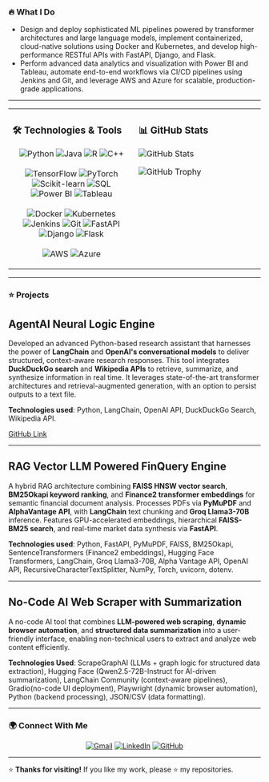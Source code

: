 ### 🔥 What I Do
- Design and deploy sophisticated ML pipelines powered by transformer architectures and large language models, implement containerized, cloud-native solutions using Docker and Kubernetes, and develop high-performance RESTful APIs with FastAPI, Django, and Flask.
- Perform advanced data analytics and visualization with Power BI and Tableau, automate end-to-end workflows via CI/CD pipelines using Jenkins and Git, and leverage AWS and Azure for scalable, production-grade applications.
---
<table>
  <tr>
    <td valign="top" width="50%">
      <h3>🛠️ Technologies & Tools</h3>
<p align="center">
  <!-- Programming Languages -->
  <img src="https://img.shields.io/badge/-Python-3776AB?style=flat&logo=python&logoColor=white&logoWidth=30" alt="Python" /> 
  <img src="https://img.shields.io/badge/-Java-007396?style=flat&logo=java&logoColor=white&logoWidth=30" alt="Java" /> 
  <img src="https://img.shields.io/badge/-R-276DC3?style=flat&logo=r&logoColor=white&logoWidth=30" alt="R" /> 
  <img src="https://img.shields.io/badge/-C++-00599C?style=flat&logo=c%2B%2B&logoColor=white&logoWidth=30" alt="C++" />
  <br /><br />
  <!-- ML & Data Analysis -->
  <img src="https://img.shields.io/badge/-TensorFlow-FF6F00?style=flat&logo=tensorflow&logoColor=white&logoWidth=30" alt="TensorFlow" />
  <img src="https://img.shields.io/badge/-PyTorch-EE4C2C?style=flat&logo=pytorch&logoColor=white&logoWidth=30" alt="PyTorch" />
  <img src="https://img.shields.io/badge/-Scikit--learn-F7931E?style=flat&logo=scikit-learn&logoColor=white&logoWidth=30" alt="Scikit-learn" />
  <img src="https://img.shields.io/badge/-SQL-4479A1?style=flat&logo=postgresql&logoColor=white&logoWidth=30" alt="SQL" />
  <img src="https://img.shields.io/badge/-Power%20BI-F2C811?style=flat&logo=powerbi&logoColor=black&logoWidth=30" alt="Power BI" />
  <img src="https://img.shields.io/badge/-Tableau-E97627?style=flat&logo=tableau&logoColor=white&logoWidth=30" alt="Tableau" />
  <br /><br />
  <!-- MLOps & Web Frameworks -->
  <img src="https://img.shields.io/badge/-Docker-2496ED?style=flat&logo=docker&logoColor=white&logoWidth=30" alt="Docker" />
  <img src="https://img.shields.io/badge/-Kubernetes-326CE5?style=flat&logo=kubernetes&logoColor=white&logoWidth=30" alt="Kubernetes" />
  <img src="https://img.shields.io/badge/-Jenkins-D24939?style=flat&logo=jenkins&logoColor=white&logoWidth=30" alt="Jenkins" />
  <img src="https://img.shields.io/badge/-Git-F05032?style=flat&logo=git&logoColor=white&logoWidth=30" alt="Git" />
  <img src="https://img.shields.io/badge/-FastAPI-009688?style=flat&logo=fastapi&logoColor=white&logoWidth=30" alt="FastAPI" />
  <img src="https://img.shields.io/badge/-Django-092E20?style=flat&logo=django&logoColor=white&logoWidth=30" alt="Django" />
  <img src="https://img.shields.io/badge/-Flask-000000?style=flat&logo=flask&logoColor=white&logoWidth=30" alt="Flask" />
  <br /><br />
  <!-- Cloud Platforms -->
  <img src="https://img.shields.io/badge/-AWS-232F3E?style=flat&logo=amazon-aws&logoColor=white&logoWidth=30" alt="AWS" />
  <img src="https://img.shields.io/badge/-Azure-0078D4?style=flat&logo=microsoft-azure&logoColor=white&logoWidth=30" alt="Azure" />
</p>
    <td valign="top" width="50%">
      <h3>📊 GitHub Stats</h3>

<!-- GitHub Contribution Graph -->
![GitHub Stats](https://github-readme-stats.vercel.app/api?username=asra020601&show_icons=true&theme=light&bg_color=FFFFFF)

<!-- GitHub Trophy  -->
![GitHub Trophy](https://github-profile-trophy.vercel.app/?username=asra020601&theme=light&bg_color=FFFFFF&trophies=award1,award2,award3)

  </tr>
</table>

----

### ⭐ Projects

## AgentAI Neural Logic Engine  
Developed an advanced Python-based research assistant that harnesses the power of **LangChain** and **OpenAI's conversational models** to deliver structured, context-aware research responses. This tool integrates **DuckDuckGo search** and **Wikipedia APIs** to retrieve, summarize, and synthesize information in real time. It leverages state-of-the-art transformer architectures and retrieval-augmented generation, with an option to persist outputs to a text file.  

**Technologies used**: Python, LangChain, OpenAI API, DuckDuckGo Search, Wikipedia API.  

[GitHub Link](https://github.com/asra020601/Agentic-AI-Neural-Logic-Engine)  

---

## RAG Vector LLM Powered FinQuery Engine  
A hybrid RAG architecture combining **FAISS HNSW vector search**, **BM25Okapi keyword ranking**, and **Finance2 transformer embeddings** for semantic financial document analysis. Processes PDFs via **PyMuPDF** and **AlphaVantage API**, with **LangChain** text chunking and **Groq Llama3-70B** inference. Features GPU-accelerated embeddings, hierarchical **FAISS-BM25 search**, and real-time market data synthesis via **FastAPI**.  

**Technologies used**: Python, FastAPI, PyMuPDF, FAISS, BM25Okapi, SentenceTransformers (Finance2 embeddings), Hugging Face Transformers, LangChain, Groq Llama3-70B, Alpha Vantage API, OpenAI API, RecursiveCharacterTextSplitter, NumPy, Torch, uvicorn, dotenv.  

---

## No-Code AI Web Scraper with Summarization  
A no-code AI tool that combines **LLM-powered web scraping**, **dynamic browser automation**, and **structured data summarization** into a user-friendly interface, enabling non-technical users to extract and analyze web content efficiently.

**Technologies Used**: ScrapeGraphAI (LLMs + graph logic for structured data extraction), Hugging Face (Qwen2.5-72B-Instruct for AI-driven summarization), LangChain Community (context-aware pipelines), Gradio(no-code UI deployment), Playwright (dynamic browser automation), Python (backend processing), JSON/CSV (data formatting).  

---
### 🌍 Connect With Me

<p align="center">
  <a href="mailto:asrahussain0206@gmail.com"><img src="https://img.shields.io/badge/Gmail-D14836?style=for-the-badge&logo=gmail&logoColor=white" alt="Gmail"></a>
  <a href="https://www.linkedin.com/in/asra-hussain-69783225b/"><img src="https://img.shields.io/badge/LinkedIn-0077B5?style=for-the-badge&logo=linkedin&logoColor=white" alt="LinkedIn"></a>
  <a href="https://github.com/asra020601"><img src="https://img.shields.io/badge/GitHub-181717?style=for-the-badge&logo=github&logoColor=white" alt="GitHub"></a>
</p>

---

⭐ **Thanks for visiting!** If you like my work, please ⭐ my repositories.

